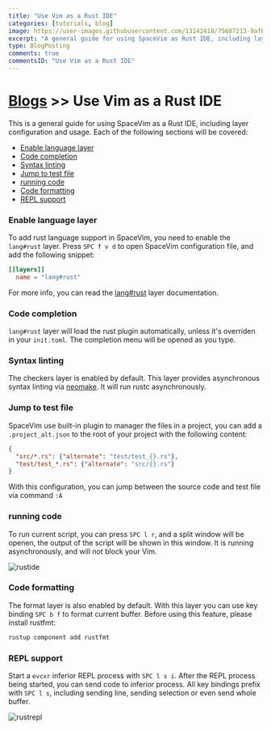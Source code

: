 ```yaml
---
title: "Use Vim as a Rust IDE"
categories: [tutorials, blog]
image: https://user-images.githubusercontent.com/13142418/75607213-9afbb880-5b2f-11ea-8569-5f39142f134b.png
excerpt: "A general guide for using SpaceVim as Rust IDE, including layer configuration, requiems installation and usage."
type: BlogPosting
comments: true
commentsID: "Use Vim as a Rust IDE"
---
```


# [Blogs](../blog/) >> Use Vim as a Rust IDE

This is a general guide for using SpaceVim as a Rust IDE, including layer configuration and usage.
Each of the following sections will be covered:


<!-- vim-markdown-toc GFM -->

- [Enable language layer](#enable-language-layer)
- [Code completion](#code-completion)
- [Syntax linting](#syntax-linting)
- [Jump to test file](#jump-to-test-file)
- [running code](#running-code)
- [Code formatting](#code-formatting)
- [REPL support](#repl-support)

<!-- vim-markdown-toc -->

### Enable language layer

To add rust language support in SpaceVim, you need to enable the `lang#rust` layer. Press `SPC f v d` to open
SpaceVim configuration file, and add the following snippet:

```toml
[[layers]]
  name = "lang#rust"
```

For more info, you can read the [lang#rust](../layers/lang/rust/) layer documentation.

### Code completion

`lang#rust` layer will load the rust plugin automatically, unless it's overriden in your `init.toml`.
The completion menu will be opened as you type.

### Syntax linting

The checkers layer is enabled by default. This layer provides asynchronous syntax linting via [neomake](https://github.com/neomake/neomake).
It will run rustc asynchronously.

### Jump to test file

SpaceVim use built-in plugin to manager the files in a project,
you can add a `.project_alt.json` to the root of your project with the following content:

```json
{
  "src/*.rs": {"alternate": "test/test_{}.rs"},
  "test/test_*.rs": {"alternate": "src/{}.rs"}
}
```

With this configuration, you can jump between the source code and test file via command `:A`

### running code

To run current script, you can press `SPC l r`, and a split window
will be openen, the output of the script will be shown in this window.
It is running asynchronously, and will not block your Vim.

![rustide](https://user-images.githubusercontent.com/13142418/75607213-9afbb880-5b2f-11ea-8569-5f39142f134b.png)

### Code formatting

The format layer is also enabled by default. With this layer you can use key binding `SPC b f` to format current buffer.
Before using this feature, please install rustfmt:

```sh
rustup component add rustfmt
```

### REPL support

Start a `evcxr` inferior REPL process with `SPC l s i`. After the REPL process being started, you can
send code to inferior process. All key bindings prefix with `SPC l s`, including sending line, sending selection or even
send whole buffer.

![rustrepl](https://user-images.githubusercontent.com/13142418/75877531-ef19dc00-5e52-11ea-87c9-bf8b103a690d.png)
